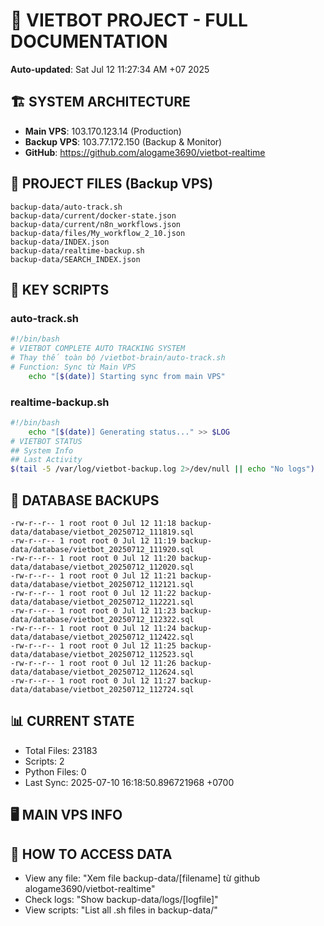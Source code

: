 # 🤖 VIETBOT PROJECT - FULL DOCUMENTATION
**Auto-updated**: Sat Jul 12 11:27:34 AM +07 2025

## 🏗️ SYSTEM ARCHITECTURE
- **Main VPS**: 103.170.123.14 (Production)
- **Backup VPS**: 103.77.172.150 (Backup & Monitor)
- **GitHub**: https://github.com/alogame3690/vietbot-realtime

## 📁 PROJECT FILES (Backup VPS)
```
backup-data/auto-track.sh
backup-data/current/docker-state.json
backup-data/current/n8n_workflows.json
backup-data/files/My_workflow_2_10.json
backup-data/INDEX.json
backup-data/realtime-backup.sh
backup-data/SEARCH_INDEX.json
```

## 🔧 KEY SCRIPTS
### auto-track.sh
```bash
#!/bin/bash
# VIETBOT COMPLETE AUTO TRACKING SYSTEM
# Thay thế toàn bộ /vietbot-brain/auto-track.sh
# Function: Sync từ Main VPS
    echo "[$(date)] Starting sync from main VPS"
```
### realtime-backup.sh
```bash
#!/bin/bash
    echo "[$(date)] Generating status..." >> $LOG
# VIETBOT STATUS
## System Info
## Last Activity
$(tail -5 /var/log/vietbot-backup.log 2>/dev/null || echo "No logs")
```

## 💾 DATABASE BACKUPS
```
-rw-r--r-- 1 root root 0 Jul 12 11:18 backup-data/database/vietbot_20250712_111819.sql
-rw-r--r-- 1 root root 0 Jul 12 11:19 backup-data/database/vietbot_20250712_111920.sql
-rw-r--r-- 1 root root 0 Jul 12 11:20 backup-data/database/vietbot_20250712_112020.sql
-rw-r--r-- 1 root root 0 Jul 12 11:21 backup-data/database/vietbot_20250712_112121.sql
-rw-r--r-- 1 root root 0 Jul 12 11:22 backup-data/database/vietbot_20250712_112221.sql
-rw-r--r-- 1 root root 0 Jul 12 11:23 backup-data/database/vietbot_20250712_112322.sql
-rw-r--r-- 1 root root 0 Jul 12 11:24 backup-data/database/vietbot_20250712_112422.sql
-rw-r--r-- 1 root root 0 Jul 12 11:25 backup-data/database/vietbot_20250712_112523.sql
-rw-r--r-- 1 root root 0 Jul 12 11:26 backup-data/database/vietbot_20250712_112624.sql
-rw-r--r-- 1 root root 0 Jul 12 11:27 backup-data/database/vietbot_20250712_112724.sql
```

## 📊 CURRENT STATE
- Total Files: 23183
- Scripts: 2
- Python Files: 0
- Last Sync: 2025-07-10 16:18:50.896721968 +0700

## 🖥️ MAIN VPS INFO


## 🚨 HOW TO ACCESS DATA
- View any file: "Xem file backup-data/[filename] từ github alogame3690/vietbot-realtime"
- Check logs: "Show backup-data/logs/[logfile]"
- View scripts: "List all .sh files in backup-data/"
